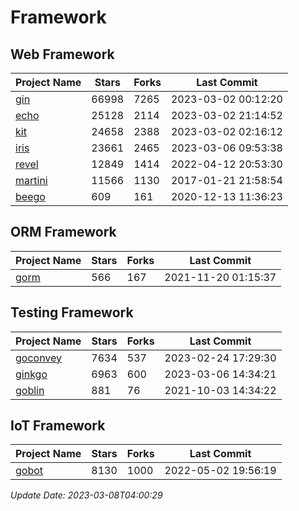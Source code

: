 # Framework

## Web Framework
| Project Name | Stars | Forks | Last Commit |
| ------------ | ----- | ----- | ----------- |
| [gin](https://github.com/gin-gonic/gin) | 66998 | 7265 | 2023-03-02 00:12:20 |
| [echo](https://github.com/labstack/echo) | 25128 | 2114 | 2023-03-02 21:14:52 |
| [kit](https://github.com/go-kit/kit) | 24658 | 2388 | 2023-03-02 02:16:12 |
| [iris](https://github.com/kataras/iris) | 23661 | 2465 | 2023-03-06 09:53:38 |
| [revel](https://github.com/revel/revel) | 12849 | 1414 | 2022-04-12 20:53:30 |
| [martini](https://github.com/go-martini/martini) | 11566 | 1130 | 2017-01-21 21:58:54 |
| [beego](https://github.com/astaxie/beego) | 609 | 161 | 2020-12-13 11:36:23 |

## ORM Framework
| Project Name | Stars | Forks | Last Commit |
| ------------ | ----- | ----- | ----------- |
| [gorm](https://github.com/jinzhu/gorm) | 566 | 167 | 2021-11-20 01:15:37 |

## Testing Framework
| Project Name | Stars | Forks | Last Commit |
| ------------ | ----- | ----- | ----------- |
| [goconvey](https://github.com/smartystreets/goconvey) | 7634 | 537 | 2023-02-24 17:29:30 |
| [ginkgo](https://github.com/onsi/ginkgo) | 6963 | 600 | 2023-03-06 14:34:21 |
| [goblin](https://github.com/franela/goblin) | 881 | 76 | 2021-10-03 14:34:22 |

## IoT Framework
| Project Name | Stars | Forks | Last Commit |
| ------------ | ----- | ----- | ----------- |
| [gobot](https://github.com/hybridgroup/gobot) | 8130 | 1000 | 2022-05-02 19:56:19 |

*Update Date: 2023-03-08T04:00:29*